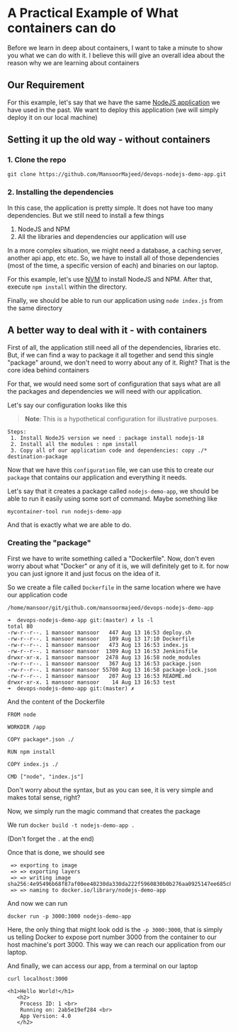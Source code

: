 # A Practical Example of What containers can do

Before we learn in deep about containers, I want to take a minute to show you what we can do with it. I believe this will give an overall idea about the reason why we are learning about containers


## Our Requirement

For this example, let's say that we have the same [NodeJS application](https://github.com/MansoorMajeed/devops-nodejs-demo-app) we have used in the past. We want to deploy this application (we will simply deploy it on our local machine)


## Setting it up the old way -  without containers


### 1. Clone the repo

```
git clone https://github.com/MansoorMajeed/devops-nodejs-demo-app.git
```

### 2. Installing the dependencies

In this case, the application is pretty simple. It does not have too many dependencies. But we still need to install a few things


1. NodeJS and NPM
3. All the libraries and dependencies our application will use

In a more complex situation, we might need a database, a caching server, another api app, etc etc. So, we have to install all of those dependencies (most of the time, a specific version of each) and binaries on our laptop.

For this example, let's use [NVM](https://github.com/nvm-sh/nvm) to install NodeJS and NPM. After that, execute `npm install` within the directory.

Finally, we should be able to run our application using `node index.js` from the same directory

## A better way to deal with it - with containers

First of all, the application still need all of the dependencies, libraries etc. But, if we can find a way to package it all together and send this single "package" around, we don't need to worry about any of it. Right? That is the core idea behind containers

For that, we would need some sort of configuration that says what are all the packages and dependencies we will need with our application.

Let's say our configuration looks like this

> **Note**: This is a hypothetical configuration for illustrative purposes.

```
Steps:
 1. Install NodeJS version we need : package install nodejs-18
 2. Install all the modules : npm install
 3. Copy all of our application code and dependencies: copy ./* destination-package
```


Now that we have this `configuration` file, we can use this to create our `package` that contains our application and everything it needs.

Let's say that it creates a package called `nodejs-demo-app`, we should be able to run it easily using some sort of command. Maybe something like

```
mycontainer-tool run nodejs-demo-app
```

And that is exactly what we are able to do.

### Creating the "package"

First we have to write something called a "Dockerfile". Now, don't even worry about what "Docker" or any of it is, we will definitely get to it. for now you can just ignore it and just focus on the idea of it.

So we create a file called `Dockerfile` in the same location where we have our application code

```➜  devops-nodejs-demo-app git:(master) ✗ pwd
/home/mansoor/git/github.com/mansoormajeed/devops-nodejs-demo-app

➜  devops-nodejs-demo-app git:(master) ✗ ls -l
total 80
-rw-r--r--. 1 mansoor mansoor   447 Aug 13 16:53 deploy.sh
-rw-r--r--. 1 mansoor mansoor   109 Aug 13 17:10 Dockerfile
-rw-r--r--. 1 mansoor mansoor   473 Aug 13 16:53 index.js
-rw-r--r--. 1 mansoor mansoor  1309 Aug 13 16:53 Jenkinsfile
drwxr-xr-x. 1 mansoor mansoor  2478 Aug 13 16:58 node_modules
-rw-r--r--. 1 mansoor mansoor   367 Aug 13 16:53 package.json
-rw-r--r--. 1 mansoor mansoor 55700 Aug 13 16:58 package-lock.json
-rw-r--r--. 1 mansoor mansoor   207 Aug 13 16:53 README.md
drwxr-xr-x. 1 mansoor mansoor    14 Aug 13 16:53 test
➜  devops-nodejs-demo-app git:(master) ✗

```

And the content of the Dockerfile
```
FROM node 

WORKDIR /app

COPY package*.json ./

RUN npm install

COPY index.js ./

CMD ["node", "index.js"]
```

Don't worry about the syntax, but as you can see, it is very simple and makes total sense, right?

Now, we simply run the magic command that creates the package

We run `docker build -t nodejs-demo-app .`

(Don't forget the `.` at the end)

Once that is done, we should see 
```
 => exporting to image                                                           
 => => exporting layers                                                          
 => => writing image sha256:4e95496b68f87af00ee40230da330da222f5960830b0b276aa0925147ee685c8 
 => => naming to docker.io/library/nodejs-demo-app
```

And now we can run
```
docker run -p 3000:3000 nodejs-demo-app
```
Here, the only thing that might look odd is the `-p 3000:3000`,  that is simply us telling Docker to expose port number 3000 from the container to our host machine's port 3000. This way we can reach our application from our laptop.

And finally, we can access our app, from a terminal on our laptop
```
curl localhost:3000

<h1>Hello World!</h1>
   <h2>
    Process ID: 1 <br>
    Running on: 2ab5e19ef284 <br>
    App Version: 4.0
   </h2>
```


